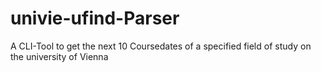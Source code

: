 # univie-ufind-Parser

A CLI-Tool to get the next 10 Coursedates of a specified field of study on the university of Vienna
